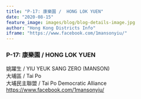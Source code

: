 ```yaml
---
title: "P-17: 康樂園 /  HONG LOK YUEN"
date: "2020-08-15"
feature_image: images/blog/blog-details-image.jpg
author: "Hong Kong Districts Info"
iframe: "https://www.facebook.com/1mansonyiu/"
---
```


### P-17: 康樂園 /  HONG LOK YUEN  
姚躍生 /  YIU YEUK SANG ZERO (MANSON)  
大埔區 / Tai Po  
大埔民主聯盟 /  Tai Po Democratic Alliance  
https://www.facebook.com/1mansonyiu/

